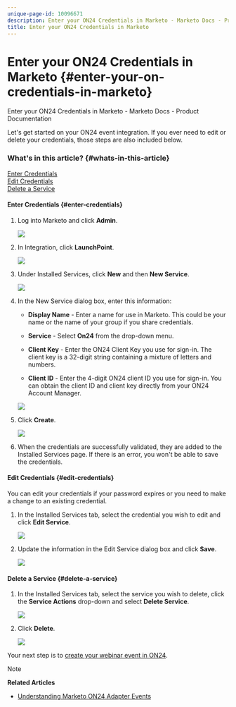 ```yaml
---
unique-page-id: 10096671
description: Enter your ON24 Credentials in Marketo - Marketo Docs - Product Documentation
title: Enter your ON24 Credentials in Marketo
---
```


# Enter your ON24 Credentials in Marketo {#enter-your-on-credentials-in-marketo}

Enter your ON24 Credentials in Marketo - Marketo Docs - Product Documentation

Let's get started on your ON24 event integration. If you ever need to edit or delete your credentials, those steps are also included below.

### What's in this article? {#whats-in-this-article}

[Enter Credentials](#enter-credentials)  
[Edit Credentials](#edit-credentials)  
[Delete a Service](#delete-a-service)

#### Enter Credentials {#enter-credentials}

1. Log into Marketo and click **Admin**.

   ![](assets/admin.png)

1. In Integration, click **LaunchPoint**.

   ![](assets/image2015-12-22-13-3a15-3a38.png)

1. Under Installed Services, click **New** and then **New Service**.

   ![](assets/image2015-12-22-13-3a18-3a54.png)

1. In the New Service dialog box, enter this information:

    * **Display Name** - Enter a name for use in Marketo. This could be your name or the name of your group if you share credentials.
    * **Service** - Select **On24** from the drop-down menu.
    
    * **Client Key** - Enter the ON24 Client Key you use for sign-in. The client key is a 32-digit string containing a mixture of letters and numbers.
    * **Client ID** - Enter the 4-digit ON24 client ID you use for sign-in. You can obtain the client ID and client key directly from your ON24 Account Manager.

   ![](assets/image2015-12-22-13-3a38-3a52.png)

1. Click **Create**.

   ![](assets/image2015-12-22-13-3a28-3a55.png)

1. When the credentials are successfully validated, they are added to the Installed Services page. If there is an error, you won't be able to save the credentials.

#### Edit Credentials {#edit-credentials}

You can edit your credentials if your password expires or you need to make a change to an existing credential.

1. In the Installed Services tab, select the credential you wish to edit and click **Edit Service**.

   ![](assets/six.png)

1. Update the information in the Edit Service dialog box and click **Save**.

   ![](assets/seven.png)

#### Delete a Service {#delete-a-service}

1. In the Installed Services tab, select the service you wish to delete, click the **Service Actions** drop-down and select **Delete Service**.

   ![](assets/eight.png)

1. Click **Delete**.

   ![](assets/nine.png)

Your next step is to [create your webinar event in ON24](create-your-webinar-event-in-on24.md).

>[!NOTE]
>
>**Related Articles**
>
>* [Understanding Marketo ON24 Adapter Events](understanding-marketo-on24-adapter-events.md)
>

